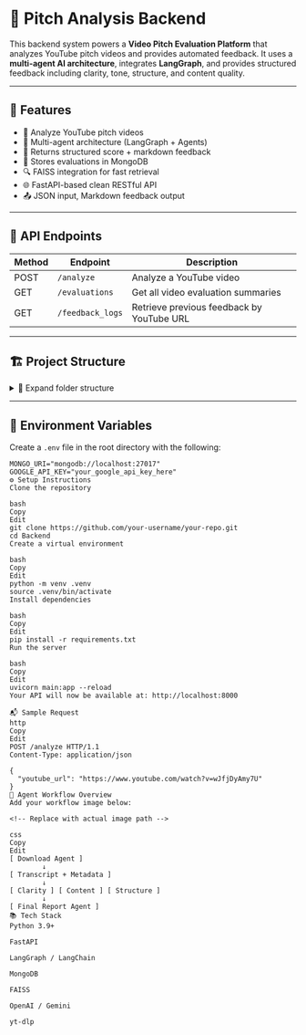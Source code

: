 # 🎯 Pitch Analysis Backend

This backend system powers a **Video Pitch Evaluation Platform** that analyzes YouTube pitch videos and provides automated feedback. It uses a **multi-agent AI architecture**, integrates **LangGraph**, and provides structured feedback including clarity, tone, structure, and content quality.

---

## 🚀 Features

- 🔗 Analyze YouTube pitch videos
- 🧠 Multi-agent architecture (LangGraph + Agents)
- 📝 Returns structured score + markdown feedback
- 🧾 Stores evaluations in MongoDB
- 🔍 FAISS integration for fast retrieval
- 🌐 FastAPI-based clean RESTful API
- 📤 JSON input, Markdown feedback output

---

## 📡 API Endpoints

| Method | Endpoint              | Description                                  |
|--------|-----------------------|----------------------------------------------|
| POST   | `/analyze`            | Analyze a YouTube video                      |
| GET    | `/evaluations`        | Get all video evaluation summaries           |
| GET    | `/feedback_logs`      | Retrieve previous feedback by YouTube URL    |

---

## 🏗️ Project Structure

<details>
<summary>📁 Expand folder structure</summary>

📦 Backend/
├── agents/
│ ├── init.py
│ ├── clarity_agent.py
│ ├── content_agent.py
│ ├── download_agent.py
│ ├── error_handler.py
│ ├── feedback_agent.py
│ ├── structure_agent.py
│ └── router.py
│
├── app/
│ ├── init.py
│ ├── api.py
│ ├── crud.py
│ ├── db.py
│ └── models.py
│
├── chains/
│ ├── metadata_chain.py
│ └── transcript_chain.py
│
├── core/
│ └── runner.py
│
├── data/
│ └── pitch_templates.json
│
├── faiss_index/
│ └── (index files)
│
├── graph/
│ └── graph.py
│
├── llms/
│ └── llms.py
│
├── prompts/
│ └── prompt_templates.py
│
├── state/
│ └── state.py
│
├── tools/
│ ├── clarity_tone_analysis_tool.py
│ ├── content_analysis_tool.py
│ ├── download_and_extract_tool.py
│ ├── generate_final_report_tool.py
│ ├── structure_analysis_tool.py
│
├── utils/
│ ├── faiss_utils.py
│ ├── youtube_utils.py
│ └── create_index.py
│
├── main.py
├── requirements.txt
└── .env

yaml
Copy
Edit

</details>

---

## 🔐 Environment Variables

Create a `.env` file in the root directory with the following:

```env
MONGO_URI="mongodb://localhost:27017"
GOOGLE_API_KEY="your_google_api_key_here"
⚙️ Setup Instructions
Clone the repository

bash
Copy
Edit
git clone https://github.com/your-username/your-repo.git
cd Backend
Create a virtual environment

bash
Copy
Edit
python -m venv .venv
source .venv/bin/activate
Install dependencies

bash
Copy
Edit
pip install -r requirements.txt
Run the server

bash
Copy
Edit
uvicorn main:app --reload
Your API will now be available at: http://localhost:8000

📬 Sample Request
http
Copy
Edit
POST /analyze HTTP/1.1
Content-Type: application/json

{
  "youtube_url": "https://www.youtube.com/watch?v=wJfjDyAmy7U"
}
🧠 Agent Workflow Overview
Add your workflow image below:

<!-- Replace with actual image path -->

css
Copy
Edit
[ Download Agent ]
        ↓
[ Transcript + Metadata ]
        ↓
[ Clarity ] [ Content ] [ Structure ]
        ↓
[ Final Report Agent ]
📚 Tech Stack
Python 3.9+

FastAPI

LangGraph / LangChain

MongoDB

FAISS

OpenAI / Gemini

yt-dlp
